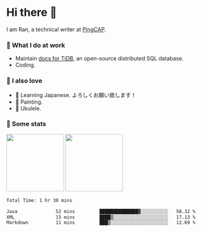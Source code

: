 # Hi there 👋

I am Ran, a technical writer at [PingCAP](https://pingcap.com/).

### 📝 What I do at work

- Maintain [docs for TiDB](https://github.com/pingcap/docs), an open-source distributed SQL database.
- Coding.

### 🤠 I also love

- 💬 Learning Japanese. よろしくお願い致します！
- 🎨 Painting.
- 🎵 Ukulele.

### 🥳 Some stats

<p>
<img src="https://api.vaunt.dev/v1/github/entities/ran-huang/contributions?format=svg" height="150" />
<img src="https://api.vaunt.dev/v1/github/entities/ran-huang/achievements?format=svg&limit=3" height="150" />
</p>

<!--START_SECTION:waka-->

```txt
Total Time: 1 hr 30 mins

Java              52 mins         ██████████████▓░░░░░░░░░░   58.32 %
XML               15 mins         ████▒░░░░░░░░░░░░░░░░░░░░   17.13 %
Markdown          11 mins         ███▒░░░░░░░░░░░░░░░░░░░░░   12.69 %
```

<!--END_SECTION:waka-->
